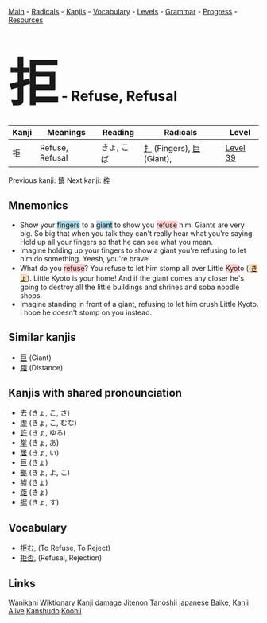 <style> bigfont {font-size: 100px}</style>
[Main](../README.md) -
[Radicals](../radicals.md) -
[Kanjis](../kanjis.md) -
[Vocabulary](../vocabulary.md) -
[Levels](../levels.md) -
[Grammar](../grammar.md) - 
[Progress](../progress.md) -
[Resources](../resources.md)
# <bigfont> 拒</bigfont> - Refuse, Refusal 

| Kanji | Meanings | Reading | Radicals | Level |
| --- | --- | --- | --- | --- |
| 拒 | Refuse, Refusal | きょ, こば | [扌](../radicals/扌.md) (Fingers), [巨](../radicals/巨.md) (Giant),  | [Level 39](../levels/wk_level39.md) |

Previous kanji: [慎](慎.md) Next kanji: [枠](枠.md) 

## Mnemonics
 * Show your <span style="background-color:#ADD8E6"> fingers</span> to a <span style="background-color:#ADD8E6"> giant</span> to show you <span style="background-color:#ffcccb"> refuse</span> him. Giants are very big. So big that when you talk they can't really hear what you're saying. Hold up all your fingers so that he can see what you mean.
* Imagine holding up your fingers to show a giant you're refusing to let him do something. Yeesh, you're brave!
* What do you <span style="background-color:#ffcccb"> refuse</span>? You refuse to let him stomp all over Little <span style="background-color:#ffcccb"> Kyo</span>to (<span style="background-color:#fed8b1"> [きょ](https://jisho.org/search/きょ)</span>). Little Kyoto is your home! And if the giant comes any closer he's going to destroy all the little buildings and shrines and soba noodle shops.
* Imagine standing in front of a giant, refusing to let him crush Little Kyoto. I hope he doesn't stomp on you instead.


## Similar kanjis
 * [巨](巨.md) (Giant)
* [距](距.md) (Distance)



## Kanjis with shared pronounciation
 * [去](去.md) (きょ, こ, さ)
* [虚](虚.md) (きょ, こ, むな)
* [許](許.md) (きょ, ゆる)
* [挙](挙.md) (きょ, あ)
* [居](居.md) (きょ, い)
* [巨](巨.md) (きょ)
* [拠](拠.md) (きょ, よ, こ)
* [墟](墟.md) (きょ)
* [距](距.md) (きょ)
* [据](据.md) (きょ, す)



## Vocabulary
 * [拒む](../vocabulary/拒.md), (To Refuse, To Reject)
* [拒否](../vocabulary/拒.md), (Refusal, Rejection)




## Links 


[Wanikani](https://www.wanikani.com/kanji/拒)
[Wiktionary](https://en.wiktionary.org/wiki/拒)
[Kanji damage](http://www.kanjidamage.com/kanji/search?utf8=✓&q=拒)
[Jitenon](https://jitenon.com/kanji/拒)
[Tanoshii japanese](https://www.tanoshiijapanese.com/dictionary/kanji.cfm?k=拒)
[Baike](https://baike.baidu.com/item/拒),
[Kanji Alive](https://app.kanjialive.com/拒)
[Kanshudo](https://www.kanshudo.com/searchmn?q=拒)
[Koohii](https://kanji.koohii.com/study/kanji/拒)
